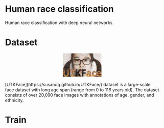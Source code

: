 # Human race classification
Human race classification with deep neural networks.

# Dataset
<p align="center"><img width="25%" src="docs/utk.jpg" /></p>
[UTKFace](https://susanqq.github.io/UTKFace/) dataset is a large-scale face dataset with long age span (range from 0 to 116 years old). The dataset consists of over 20,000 face images with annotations of age, gender, and ethnicity.

# Train
